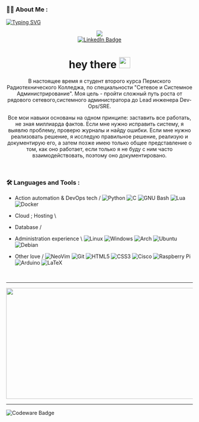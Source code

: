 
### :woman_technologist: About Me :

[![Typing SVG](https://readme-typing-svg.demolab.com?font=Fira+Code&weight=300&size=16&pause=1000&color=F7F7F7&width=530&lines=I+am+a+IT+engineer%2C+enthusiast+and+just+a+geek)](https://git.io/typing-svg)

<div id="header" align="center">
  <img src="https://media.giphy.com/media/L1R1tvI9svkIWwpVYr/giphy.gif" />
  <div id="badges">    
    <a href="https://t.me/IDObukhov">
      <img src="https://img.shields.io/badge/Telegram-2CA5E0?style=for-the-badge&logo=telegram&logoColor=white" alt="LinkedIn Badge"/>
    </a>
    
  </div>
  
  
  <h1>
    hey there
    <img src="https://media.giphy.com/media/hvRJCLFzcasrR4ia7z/giphy.gif" width="30px"/>
  </h1>
  
  <div>
    <p> В настоящее время я студент второго курса Пермского Радиотехнического Колледжа, по специальности "Сетевое и Системное Администрирование". Моя цель - пройти сложный путь роста от рядового сетевого,системного администратора до Lead инженера Dev-Ops/SRE. </p>
    <p> Все мои навыки основаны на одном принципе: заставить все работать, не зная миллиарда фактов. Если мне нужно исправить систему, я выявлю проблему, проверю журналы и найду ошибки. Если мне нужно реализовать решение, я исследую правильное решение, реализую и документирую его, а затем позже имею только общее представление о том, как оно работает, если только я не буду с ним часто взаимодействовать, поэтому оно документировано. </p>
  </div>
  

</div>
<br>

<!--  - :telescope: I’m working as a Software Engineer and contributing to frontend and backend for building web applications.

/// - :seedling: Exploring Technical Content Writing.

/// - :zap: In my free time, I solve problems on GeeksforGeeks and read tech articles.

/// - :mailbox:How to reach me: [![Linkedin Badge](https://img.shields.io/badge/-kakbar-blue?style=flat&logo=Linkedin&logoColor=white)](your-linkedin-url)

-->

### :hammer_and_wrench: Languages and Tools :
<div>
  
  - Action automation & DevOps tech /  ![Python](https://img.shields.io/badge/python-3670A0?style=for-the-badge&logo=python&logoColor=ffdd54)
  ![C](https://img.shields.io/badge/c-%2300599C.svg?style=for-the-badge&logo=c&logoColor=white) 
  ![GNU Bash](https://img.shields.io/badge/GNU%20Bash-4EAA25?style=for-the-badge&logo=GNU%20Bash&logoColor=white)
  ![Lua](https://img.shields.io/badge/Lua-2C2D72?style=for-the-badge&logo=lua&logoColor=white)
  ![Docker](https://img.shields.io/badge/docker-%230db7ed.svg?style=for-the-badge&logo=docker&logoColor=white)
  <!-- ![Go](https://img.shields.io/badge/go-%2300ADD8.svg?style=for-the-badge&logo=go&logoColor=white) -->
  <!-- ![Grafana](https://img.shields.io/badge/grafana-%23F46800.svg?style=for-the-badge&logo=grafana&logoColor=white) -->
  <!-- ![PowerShell](https://img.shields.io/badge/PowerShell-%235391FE.svg?style=for-the-badge&logo=powershell&logoColor=white) -->
  <!-- ![Terraform](https://img.shields.io/badge/terraform-%235835CC.svg?style=for-the-badge&logo=terraform&logoColor=white) -->
  <!-- ![Kubernetes](https://img.shields.io/badge/kubernetes-%23326ce5.svg?style=for-the-badge&logo=kubernetes&logoColor=white) -->
  
  - Cloud ; Hosting \
  <!-- 
  ![AWS](https://img.shields.io/badge/AWS-%23FF9900.svg?style=for-the-badge&logo=amazon-aws&logoColor=white)
  ![Azure](https://img.shields.io/badge/azure-%230072C6.svg?style=for-the-badge&logo=microsoftazure&logoColor=white)
  -->
  
  - Database /
  <!--
  ![MySQL](https://img.shields.io/badge/mysql-%2300f.svg?style=for-the-badge&logo=mysql&logoColor=white)
  ![SQLite](https://img.shields.io/badge/sqlite-%2307405e.svg?style=for-the-badge&logo=sqlite&logoColor=white)
  ![MongoDB](https://img.shields.io/badge/MongoDB-%234ea94b.svg?style=for-the-badge&logo=mongodb&logoColor=white)
  -->
  
  - Administration experience \ 
  ![Linux](https://img.shields.io/badge/Linux-FCC624?style=for-the-badge&logo=linux&logoColor=black)
  ![Windows](https://img.shields.io/badge/Windows-0078D6?style=for-the-badge&logo=windows&logoColor=white)
  ![Arch](https://img.shields.io/badge/Arch%20Linux-1793D1?logo=arch-linux&logoColor=fff&style=for-the-badge)
  ![Ubuntu](https://img.shields.io/badge/Ubuntu-E95420?style=for-the-badge&logo=ubuntu&logoColor=white)
  ![Debian](https://img.shields.io/badge/Debian-D70A53?style=for-the-badge&logo=debian&logoColor=white)
  
  <!-- ![Apache](https://img.shields.io/badge/apache-%23D42029.svg?style=for-the-badge&logo=apache&logoColor=white)
  ![Jenkins](https://img.shields.io/badge/jenkins-%232C5263.svg?style=for-the-badge&logo=jenkins&logoColor=white)
  ![Nginx](https://img.shields.io/badge/nginx-%23009639.svg?style=for-the-badge&logo=nginx&logoColor=white)
  ![GitLab CI](https://img.shields.io/badge/gitlab%20ci-%23181717.svg?style=for-the-badge&logo=gitlab&logoColor=white)
  -->  
  
  - Other love /
  ![NeoVim](https://img.shields.io/badge/NeoVim-%2357A143.svg?&style=for-the-badge&logo=neovim&logoColor=white)
  ![Git](https://img.shields.io/badge/git-%23F05033.svg?style=for-the-badge&logo=git&logoColor=white)
  ![HTML5](https://img.shields.io/badge/html5-%23E34F26.svg?style=for-the-badge&logo=html5&logoColor=white)
  ![CSS3](https://img.shields.io/badge/css3-%231572B6.svg?style=for-the-badge&logo=css3&logoColor=white)
  ![Cisco](https://img.shields.io/badge/cisco-%23049fd9.svg?style=for-the-badge&logo=cisco&logoColor=black)
  ![Raspberry Pi](https://img.shields.io/badge/-RaspberryPi-C51A4A?style=for-the-badge&logo=Raspberry-Pi) 
  ![Arduino](https://img.shields.io/badge/-Arduino-00979D?style=for-the-badge&logo=Arduino&logoColor=white)
  ![LaTeX](https://img.shields.io/badge/latex-%23008080.svg?style=for-the-badge&logo=latex&logoColor=white)   
  <br>
</div>

---
  <div align="center">
  <img src="https://media.giphy.com/media/YeoSN5yZd6S7cl8hSl/giphy.gif" width="800" height="300"/>
  </div>

---


![Codeware Badge](https://www.codewars.com/users/Obukhovv/badges/large)
